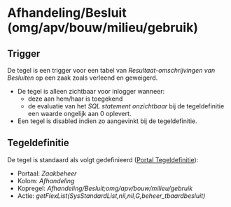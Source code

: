 # Afhandeling/Besluit (omg/apv/bouw/milieu/gebruik)

## Trigger

De tegel is een trigger voor een tabel van _Resultaat-omschrijvingen van Besluiten_ op een zaak zoals verleend en geweigerd.

- De tegel is alleen zichtbaar voor inlogger wanneer:
  - deze aan hem/haar is toegekend
  - de evaluatie van het _SQL statement onzichtbaar_ bij de tegeldefinitie een waarde ongelijk aan 0 oplevert.
- Een tegel is disabled indien zo aangevinkt bij de tegeldefinitie.

## Tegeldefinitie

De tegel is standaard als volgt gedefinieerd ([Portal Tegeldefinitie](../../../../instellen_inrichten/portaldefinitie/portal_tegel.md)):

- Portaal: _Zaakbeheer_
- Kolom: _Afhandeling_
- Kopregel: _Afhandeling/Besluit;omg/apv/bouw/milieu/gebruik_
- Actie: _getFlexList(SysStandardList,nil,nil,G,beheer_tbaardbesluit)_
